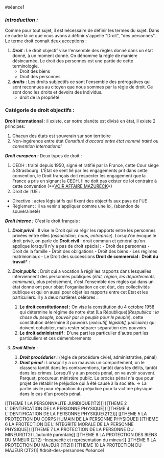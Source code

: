 #séance1 
### ***Introduction :***

Comme pour tout sujet, il est nécessaire de définir les termes du sujet. Dans ce cadre là ce que nous avons à définir s'appelle "Droit", "des personnes". Le terme droit connait deux acceptions :
1. ***Droit*** : Le droit objectif vise l'ensemble des règles donné dans un état donné, à un moment donné. On dénomme la règle de manière désincarnée. Le droit des personnes est une partie de cette terminologie.
	- Droit des biens
	- Droit des personnes
2. ***droits*** : Les droits subjectifs ce sont l'ensemble des prérogatives qui sont reconnues au citoyen que nous sommes par la règle de droit. Ce sont donc les droits et devoirs des individus.
	- droit de la propriété
### Catégorie de droit objectifs :

**Droit International** : il existe, car notre planète est divisé en état, il existe 2 principes:
1. Chacun des états est souverain sur son territoire
2. Non-ingérence entre état
*Constitué d'accord entre état nommé traité ou convention international*

***Droit européen :*** Deux types de droit : 
1. CEDH : traité depuis 1950, signé et ratifié par la France, cette Cour siège à Strasbourg. L'État se sent lié par les engagements prit dans cette convention, le Droit français doit respecter les engagement que la France a pris en signant la CEDH. Il ne doit pas exister de loi contraire à cette convention (**[VOIR AFFAIRE MAZURECK](https://hudoc.echr.coe.int/fre?i=001-63112)*)
2. Droit de l'UE :
- Directive : actes législatifs qui fixent des objectifs aux pays de l'UE
- Règlement : il va venir s'appliquer comme une loi, (abandon de souveraineté)

***Droit interne :*** C'est le droit français :

1. ***Droit privé*** : Il vise le Droit qui va régir les rapports entre les personnes privées entre elles (*association, nous, entreprise*). Lorsqu'on évoque le droit privé, on parle de 
	**Droit civil** : droit commun et général qu'on applique lorsqu'il n'y a pas de droit spécial :
		- Droit des personnes
		- Droit de la famille
		- Droit des obligations
		- Droit des biens
		- Les régimes matrimoniaux
		- Le Droit des successions
	**Droit de commercial** :
	**Droit du travail*** :
	
2. ***Droit public*** : Droit qui a vocation à régir les rapports dans lesquelles interviennent des personnes publiques (*état, région, les départements, commune*), plus précisément, c'est l'ensemble des règles qui dans un état donné ont pour objet l'organisation ce cet état, des collectivités publique et qui on aussi pour objet les rapports entre cet Etat et les particuliers. Il y a deux matières célèbres : 
	1. **Le droit constitutionnel :** On vise la constitution du 4 octobre 1958 qui détermine le régime de notre état (La République)(*Respublica : la chose du peuple, pouvoir par le peuple pour le peuple*), cette constitution détermine 3 pouvoirs (*exécutif, législatif, judiciaire*) qui doivent cohabiter, mais rester séparer séparation des pouvoirs
	2. **Le droit administratif** : D'une part les particulier d'autre part les particuliers et ces démembrements
	
3.  ***Droit Mixte*** :
	1. ***Droit procédurier :*** (règle de procédure civiel, administrative, pénal)
	2. ***Droit pénal*** : 
		Lorsqu'il y a un mauvais un comportement, on le classera tantôt dans les contraventions, tantôt dans les délits, tantôt dans les crimes. Lorsqu'il y a un procès pénal, on va avoir souvent. Parquet, procureur, ministère public. Le procès pénal n'a que pour projet de rétablir le préjudice qui à été causé à la société.
		=> La partie civile pour réparation du préjudice pour la victime physique dans le cas d'un procès pénal.

[[THEME 1 LA PERSONNALITE JURIDIQUE(1T2)]]
[[THEME 2 L’IDENTIFICATION DE LA PERSONNE PHYSIQUE]]
[[THEME 4 L’IDENTIFICATION DE LA PERSONNE PHYSIQUE(2T2)]]
[[THEME 5 LA PROTECTION DU CORPS HUMAIN DE LA PERSONNE PHYSIQUE]]
[[THEME 6 LA PROTECTION DE L’INTEGRITE MORALE DE LA PERSONNE PHYSIQUE]]
[[THEME 7 LA PROTECTION DE LA PERSONNE DU MINEUR(1T2) L’autorité parentale]]
[[THEME 8 LA PROTECTION DES BIENS DU MINEUR (2T2) -Incapacité et représentation du mineur]]
[[THEME 9 LA PROTECTION DU MAJEUR (1T2)]]
[[THEME 10 LA PROTECTION DU MAJEUR (2T2)]]
#droit-des-personnes #séance1 